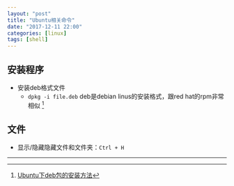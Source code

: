 ```yaml
---
layout: "post"
title: "Ubuntu相关命令"
date: "2017-12-11 22:00"
categories: [linux]
tags: [shell]
---
```


## 安装程序

- 安装deb格式文件
    - `dpkg -i file.deb` deb是debian linus的安装格式，跟red hat的rpm非常相似 [^1]

## 文件

- 显示/隐藏隐藏文件和文件夹：`Ctrl + H`






---
[^1]: [Ubuntu下deb包的安装方法](http://blog.csdn.net/kevinhg/article/details/5934462)
